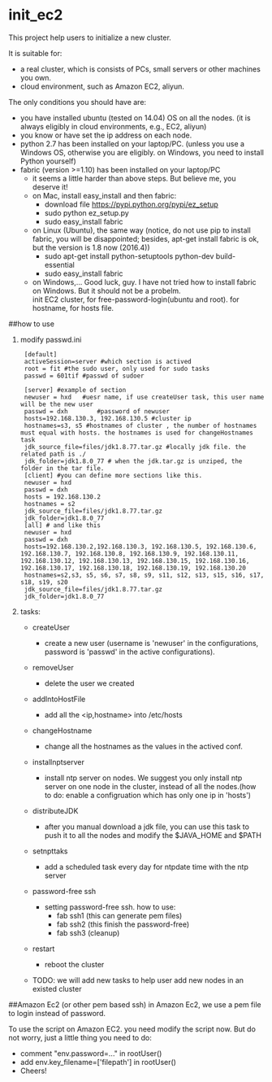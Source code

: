 # init_ec2
This project help users to initialize a new cluster.

It is suitable for:
 
 * a real cluster, which is consists of PCs, small servers or other machines you own.
 * cloud environment, such as Amazon EC2, aliyun. 

The only conditions you should have are:

- you have installed ubuntu (tested on 14.04) OS on all the nodes. (it is always eligibly in cloud environments, e.g., EC2, aliyun)
- you  know or have set the ip address on each node. 
- python 2.7 has been installed on your laptop/PC. (unless you use a Windows OS, otherwise you are eligibly. on Windows, you need to install Python yourself)
- fabric (version >=1.10) has been installed on your laptop/PC
	- it seems a little harder than above steps. But believe me, you deserve it! 
	- on Mac, install easy_install and then fabric:
		- download file https://pypi.python.org/pypi/ez_setup 
		- sudo python ez_setup.py
		- sudo easy_install fabric
	- on Linux (Ubuntu), the same way (notice, do not use pip to install fabric, you will be disappointed; besides, apt-get install fabric is ok, but the version is 1.8 now (2016.4))
		- sudo apt-get install python-setuptools python-dev build-essential
		- sudo easy_install fabric
	- on Windows,... Good luck, guy. I have not tried how to install fabric on Windows. But it should not be a probelm.  
init EC2 cluster, for free-password-login(ubuntu and root). for hostname, for hosts file.  

##how to use
1. modify passwd.ini
		
		[default]
		activeSession=server #which section is actived
		root = fit #the sudo user, only used for sudo tasks
		passwd = 601tif #passwd of sudoer

		[server] #example of section
		newuser = hxd 	#uesr name, if use createUser task, this user name will be the new user 
		passwd = dxh 		#password of newuser
		hosts=192.168.130.3, 192.168.130.5 #cluster ip
		hostnames=s3, s5 #hostnames of cluster , the number of hostnames must equal with hosts. the hostnames is used for changeHostnames task
		jdk_source_file=files/jdk1.8.77.tar.gz #locally jdk file. the related path is ./
		jdk_folder=jdk1.8.0_77 # when the jdk.tar.gz is unziped, the folder in the tar file.
		[client] #you can define more sections like this.
		newuser = hxd
		passwd = dxh
		hosts = 192.168.130.2
		hostnames = s2
		jdk_source_file=files/jdk1.8.77.tar.gz
		jdk_folder=jdk1.8.0_77
		[all] # and like this
		newuser = hxd
		passwd = dxh
		hosts=192.168.130.2,192.168.130.3, 192.168.130.5, 192.168.130.6, 192.168.130.7, 192.168.130.8, 192.168.130.9, 192.168.130.11, 192.168.130.12, 192.168.130.13, 192.168.130.15, 192.168.130.16, 192.168.130.17, 192.168.130.18, 192.168.130.19, 192.168.130.20
		hostnames=s2,s3, s5, s6, s7, s8, s9, s11, s12, s13, s15, s16, s17, s18, s19, s20
		jdk_source_file=files/jdk1.8.77.tar.gz
		jdk_folder=jdk1.8.0_77		
2. tasks:
    * createUser
        - create a new user (username is 'newuser' in the configurations, password is 'passwd' in the active configurations).
    * removeUser
    	- delete the user we created
    * addIntoHostFile
    	- add all the <ip,hostname> into /etc/hosts
    * changeHostname
    	- change all the hostnames as the values in the actived conf.
    * installnptserver
    	- install ntp server on nodes. We suggest you only install ntp server on one node in the cluster, instead of all the nodes.(how to do: enable a configruation which has only one ip in 'hosts')
    * distributeJDK
    	- after you manual download a jdk file, you can use this task to push it to all the nodes and modify the $JAVA_HOME and $PATH 
    * setnpttaks
    	- add a scheduled task every day for ntpdate time with the ntp server
    * password-free ssh
    	- setting password-free ssh. how to use: 
    		- fab ssh1  (this can generate pem files)
    		- fab ssh2  (this finish the password-free)
    		- fab ssh3  (cleanup)
    * restart
    	- reboot the cluster

    * TODO: we will add new tasks to help user add new nodes in an existed cluster
 
##Amazon Ec2 (or other pem based ssh)
in Amazon Ec2, we use a pem file to login instead of password.

To use the script on Amazon EC2. you need modify the script now. But do not worry, just a little thing you need to do:

* comment "env.password=..." in rootUser() 
* add env.key_filename=['filepath'] in rootUser()
* Cheers! 

 